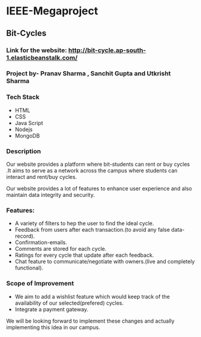 # IEEE-Megaproject
## Bit-Cycles
 ### Link for the website: http://bit-cycle.ap-south-1.elasticbeanstalk.com/ 
  
  
  ### Project by- Pranav Sharma , Sanchit Gupta and Utkrisht Sharma
  
  
  ### Tech Stack
  * HTML
  * CSS
  * Java Script
  * Nodejs
  * MongoDB
  
 ### Description
 Our website provides a platform where bit-students can rent or buy cycles .It aims to serve as a network across the campus where students can interact and rent/buy cycles. ​

Our website provides a lot of features to enhance user experience and also maintain data integrity and security.
 ### Features:
 * A variety of filters to hep the user to find the ideal cycle.
 * Feedback from users after each transaction.(to avoid any false data-record).
 * Confirmation-emails.
 * Comments are stored for each cycle.
 * Ratings for every cycle that update after each feedback.
 * Chat feature to communicate/negotiate with owners.(live and completely functional).
 

 ### Scope of Improvement
 * We aim to add a wishlist feature which would keep track of the availability of our selected(prefered) cycles.
 * Integrate a payment gateway.
 
 We will be looking forward to implement these changes and actually implementing this idea in our campus. 
 
